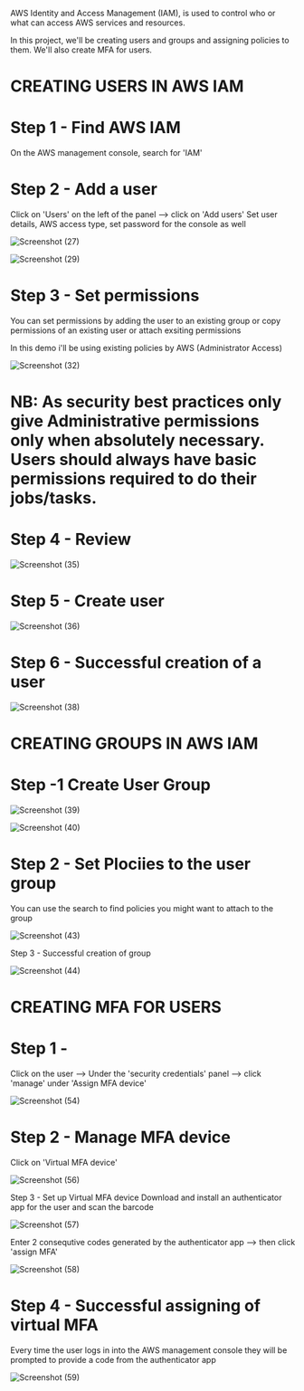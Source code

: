 AWS Identity and Access Management (IAM), is used to control who or what can access AWS services and resources.


In this project, we'll be creating users and groups and assigning policies to them. We'll also create MFA for users.


# CREATING USERS IN AWS IAM

# Step 1 - Find AWS IAM
On the AWS management console, search for 'IAM'

# Step 2 - Add a user
Click on 'Users' on the left of the panel --> click on 'Add users'
Set user details, AWS access type, set password for the console as well

![Screenshot (27)](https://user-images.githubusercontent.com/63674820/189516631-e17de86f-bdbb-4156-920c-a5b2c5e37372.png)

![Screenshot (29)](https://user-images.githubusercontent.com/63674820/189516639-bb2dab71-23a3-4d73-8463-e106e98c68bc.png)

# Step 3 - Set permissions
You can set permissions by adding the user to an existing group or copy permissions of an existing user or attach exsiting permissions

In this demo i'll be using existing policies by AWS (Administrator Access)

![Screenshot (32)](https://user-images.githubusercontent.com/63674820/189516647-0fb35083-1f08-446b-831d-2bbe1ddc06a1.png)


# NB: As security best practices only give Administrative permissions only when absolutely necessary. Users should always have basic permissions required to do their jobs/tasks.


# Step 4 - Review

![Screenshot (35)](https://user-images.githubusercontent.com/63674820/189516668-1c7c04bb-b719-4828-98dc-ded2626ce478.png)

# Step 5 - Create user

![Screenshot (36)](https://user-images.githubusercontent.com/63674820/189516788-464a5513-5d57-43af-8425-8ac449e1c0ac.png)

# Step 6 - Successful creation of a user

![Screenshot (38)](https://user-images.githubusercontent.com/63674820/189516681-57cef4f7-7a31-4915-8294-79634fced4fe.png)

# CREATING GROUPS IN AWS IAM

# Step -1 Create User Group

![Screenshot (39)](https://user-images.githubusercontent.com/63674820/189516836-6f553b5e-a81c-4f24-b71d-b360212761e9.png)


![Screenshot (40)](https://user-images.githubusercontent.com/63674820/189516724-67aede68-c48c-43a0-a55c-44a791c69905.png)

# Step 2 - Set Plociies to the user group
You can use the search to find policies you might want to attach to the group

![Screenshot (43)](https://user-images.githubusercontent.com/63674820/189516727-10cb9c86-88a2-489a-bcdc-3b1e8e633dd6.png)

Step 3 - Successful creation of group

![Screenshot (44)](https://user-images.githubusercontent.com/63674820/189516738-5a34bbd8-9a72-4a08-b37a-9c4b1138ab8e.png)

# CREATING MFA FOR USERS

# Step 1 - 
Click on the user --> Under the 'security credentials' panel --> click 'manage' under 'Assign MFA device'

![Screenshot (54)](https://user-images.githubusercontent.com/63674820/189517506-bd9a13a3-2f73-42b6-b4ba-820ce1320a6e.png)

# Step 2 - Manage MFA device
Click on 'Virtual MFA device'

![Screenshot (56)](https://user-images.githubusercontent.com/63674820/189517517-2ce1b588-36a8-4a5e-8c58-123a027e3415.png)

Step 3 -  Set up Virtual MFA device
Download and install an authenticator app for the user and scan the barcode

![Screenshot (57)](https://user-images.githubusercontent.com/63674820/189517526-0b5616e1-97c8-42c9-b048-44eaf4fcfbe3.png)

Enter 2 consequtive codes generated by the authenticator app --> then click 'assign MFA'

![Screenshot (58)](https://user-images.githubusercontent.com/63674820/189517546-6ce1369f-51d0-40d3-b147-607b572facb0.png)

# Step 4 - Successful assigning of virtual MFA
Every time the user logs in into the AWS management console they will be prompted to provide a code from the authenticator app

![Screenshot (59)](https://user-images.githubusercontent.com/63674820/189517558-2bd38afc-b5c0-4dda-ac35-1792746cf861.png)
